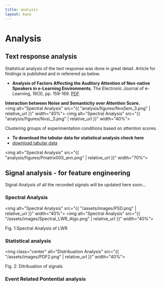 ```yaml
---
title: analysis
layout: base
---
```


# Analysis

## Text response analysis
Statistical analysis of the text response was done in great detail. Article for findings is published and in referered as below.
* **Analysis of Factors Affecting the Auditory Attention of Non-native Speakers in e-Learning Environments**, The Electronic Journal of e-Learning, 19(3), pp. 159-169.
	[PDF](https://academic-publishing.org/index.php/ejel/article/view/2296)
  
**Interaction between Noise and Semanticity over Attention Score.**  
<img alt="Spectral Analysis" src="{{ "analysis/figures/NvsSem_3.png" | relative_url }}" width="40%">
<img alt="Spectral Analysis" src="{{ "analysis/figures/NvsL_3.png" | relative_url }}" width="40%">

Clustering groups of experimentation conditions based on attention scores.

* **To download the tabular data for statistical analysis check here** 
* [download tabular data](https://phyaat.github.io/dataset#tabular-data)


<img alt="Spectral Analysis" src="{{ "analysis/figures/Pmatrix005_ann.png" | relative_url }}" width="70%">
## Signal analysis - for feature engineering
Signal Analysis of all the recorded signals will be updated here soon...

### Spectral Analysis
<img alt="Spectral Analysis" src="{{ "/assets/images/PSD.png" | relative_url }}" width="40%">
<img alt="Spectral Analysis" src="{{ "/assets/images/Spectral_LWR_Algo.png" | relative_url }}" width="40%">
<figcaption>Fig. 1:Spectral Analysis of LWR</figcaption>

### Statistical analysis

<img class="center" alt="Distribuation Analysis" src="{{ "/assets/images/PDF2.png" | relative_url }}" width="40%">
<figcaption>Fig. 2: Ditribuation of signals</figcaption>

### Event Related Pontential analysis
